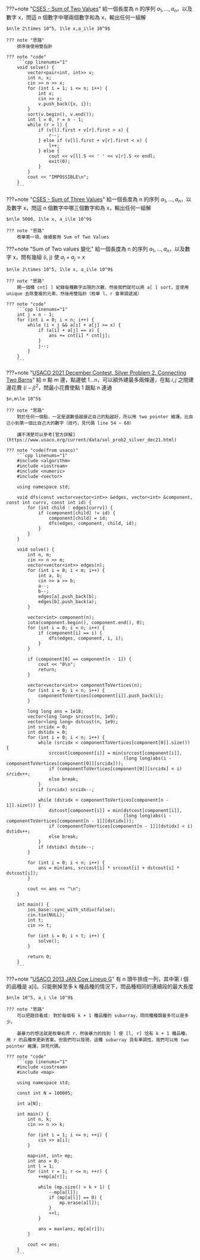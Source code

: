 ???+note "[CSES - Sum of Two Values](https://cses.fi/problemset/task/1640)"
	給一個長度為 n 的序列 $a_1, \ldots ,a_n$，以及數字 x，問這 n 個數字中哪兩個數字和為 x，輸出任何一組解
	

	$n\le 2\times 10^5, 1\le x,a_i\le 10^9$
	
	??? note "思路"
		排序後使用雙指針
		
	??? note "code"
		```cpp linenums="1"
		void solve() {
	        vector<pair<int, int>> v;
	        int n, x;
	        cin >> n >> x;
	        for (int i = 1; i <= n; i++) {
	            int x;
	            cin >> x;
	            v.push_back({x, i});
	        }
	        sort(v.begin(), v.end());
	        int l = 0, r = n - 1;
	        while (r > l) {
	            if (v[l].first + v[r].first > x) {
	                r--;
	            } else if (v[l].first + v[r].first < x) {
	                l++;
	            } else {
	                cout << v[l].S << ' ' << v[r].S << endl;
	                exit(0);
	            }
	        }
	        cout << "IMPOSSIBLE\n";
	    }
	    ```

???+note "[CSES - Sum of Three Values](https://cses.fi/problemset/task/1641)"
	給一個長度為 n 的序列 $a_1, \ldots ,a_n$，以及數字 x，問這 n 個數字中哪三個數字和為 x，輸出任何一組解
	
	$n\le 5000, 1\le x, a_i\le 10^9$
	
	??? note "思路"
		枚舉第一項，後續套用 Sum of Two Values

???+note "Sum of Two values 變化"
	給一個長度為 n 的序列 $a_1, \ldots ,a_n$，以及數字 x，問有幾組 (i, j) 使 $a_i+a_j=x$
	
	$n\le 2\times 10^5, 1\le x, a_i\le 10^9$
	
	??? note "思路"
		開一個桶 cnt[ ] 紀錄每種數字出現的次數，然後我們就可以將 a[ ] sort，並使用 unique 去除重複的元素，然後用雙指針（枚舉 l，r 會單調遞減）
		
	??? note "code"
		```cpp linenums="1"
		int j = n - 1;
		for (int i = 0; i < n; i++) {
			while (i < j && a[i] + a[j] >= x) {
				if (a[i] + a[j] == x) {
					ans += cnt[i] * cnt[j];
				}
				j--;
			}
		}
		```

???+note "[USACO 2021 December Contest, Silver Problem 2. Connecting Two Barns](https://www.usaco.org/index.php?page=viewproblem2&cpid=1159)"
	給 $n$ 點 $m$ 邊，點邊號 $1\ldots n$，可以額外建最多兩條邊，在點 $i,j$ 之間建邊花費 $(i-j)^2$，問最小花費使點 $1$ 跟點 $n$ 連通
	
	$n,m\le 10^5$
	
	??? note "思路"
		對於任何一個點，一定是選數值越接近自己的點越好，所以用 two pointer 維護，比自己小到第一個比自己大的數字（技巧，見代碼 line 54 ~ 68）
		
		講不清楚可以參考[官方詳解](https://www.usaco.org/current/data/sol_prob2_silver_dec21.html)
		
	??? note "code(from usaco)"
		```cpp linenums="1"
		#include <algorithm>
	    #include <iostream>
	    #include <numeric>
	    #include <vector>
	
	    using namespace std;
	
	    void dfs(const vector<vector<int>> &edges, vector<int> &component, const int currv, const int id) {
	        for (int child : edges[currv]) {
	            if (component[child] != id) {
	                component[child] = id;
	                dfs(edges, component, child, id);
	            }
	        }
	    }
	
	    void solve() {
	        int n, m;
	        cin >> n >> m;
	        vector<vector<int>> edges(n);
	        for (int i = 0; i < m; i++) {
	            int a, b;
	            cin >> a >> b;
	            a--;
	            b--;
	            edges[a].push_back(b);
	            edges[b].push_back(a);
	        }
	
	        vector<int> component(n);
	        iota(component.begin(), component.end(), 0);
	        for (int i = 0; i < n; i++) {
	            if (component[i] == i) {
	                dfs(edges, component, i, i);
	            }
	        }
	
	        if (component[0] == component[n - 1]) {
	            cout << "0\n";
	            return;
	        }
	
	        vector<vector<int>> componentToVertices(n);
	        for (int i = 0; i < n; i++) {
	            componentToVertices[component[i]].push_back(i);
	        }
	
	        long long ans = 1e18;
	        vector<long long> srccost(n, 1e9);
	        vector<long long> dstcost(n, 1e9);
	        int srcidx = 0;
	        int dstidx = 0;
	        for (int i = 0; i < n; i++) {
	            while (srcidx < componentToVertices[component[0]].size()) {
	                srccost[component[i]] = min(srccost[component[i]],
	                                            (long long)abs(i - componentToVertices[component[0]][srcidx]));
	                if (componentToVertices[component[0]][srcidx] < i) srcidx++;
	                else break;
	            }
	            if (srcidx) srcidx--;
	
	            while (dstidx < componentToVertices[component[n - 1]].size()) {
	                dstcost[component[i]] = min(dstcost[component[i]],
	                                            (long long)abs(i - componentToVertices[component[n - 1]][dstidx]));
	                if (componentToVertices[component[n - 1]][dstidx] < i) dstidx++;
	                else break;
	            }
	            if (dstidx) dstidx--;
	        }
	
	        for (int i = 0; i < n; i++) {
	            ans = min(ans, srccost[i] * srccost[i] + dstcost[i] * dstcost[i]);
	        }
	
	        cout << ans << "\n";
	    }
	
	    int main() {
	        ios_base::sync_with_stdio(false);
	        cin.tie(NULL);
	        int t;
	        cin >> t;
	
	        for (int i = 0; i < t; i++) {
	            solve();
	        }
	
	        return 0;
	    }
	    ```
	    
???+note "[USACO 2013 JAN Cow Lineup G](https://www.luogu.com.cn/problem/P3069)"
	有 n 頭牛排成一列，其中第 i 個的品種是 a[i]。只能刪掉至多 k 種品種的情況下，問品種相同的連續段的最大長度
	
	$n\le 10^5, a_i \le 10^9$
	
	??? note "思路"
		可以把題目看成: 對於每個有 k + 1 種品種的 subarray，問同種種類最多可以是多少。
		
		最暴力的想法就是枚舉右界 r，然後暴力的找到 l 使 [l, r] 恰有 k + 1 種品種，用 r 的品種來更新答案。但我們可以發現，這種 subarray 具有單調性，我們可以用 two pointer 維護，詳見代碼。
		
	??? note "code"
		```cpp linenums="1"
		#include <iostream>
        #include <map>

        using namespace std;

        const int N = 100005;

        int a[N];

        int main() {
            int n, k;
            cin >> n >> k;

            for (int i = 1; i <= n; ++i) {
                cin >> a[i];
            }

            map<int, int> mp;
            int ans = 0;
            int l = 1;
            for (int r = 1; r <= n; ++r) {
                ++mp[a[r]];

                while (mp.size() > k + 1) {
                    --mp[a[l]];
                    if (mp[a[l]] == 0) {
                        mp.erase(a[l]);
                    }
                    ++l;
                }

                ans = max(ans, mp[a[r]]);
            }

            cout << ans;
        }
		```